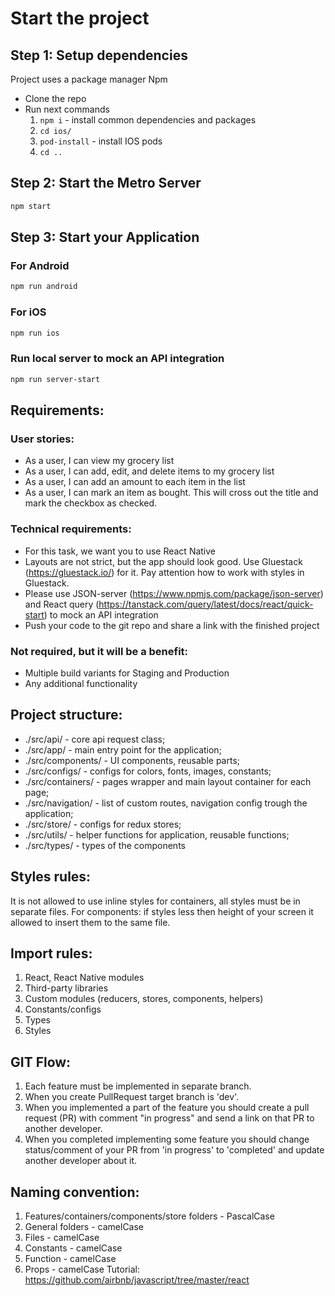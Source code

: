 # Start the project

## Step 1: Setup dependencies

Project uses a package manager Npm

- Clone the repo
- Run next commands
  1.  `npm i` - install common dependencies and packages
  2.  `cd ios/`
  3.  `pod-install` - install IOS pods
  4.  `cd ..`

## Step 2: Start the Metro Server

```bash
npm start
```

## Step 3: Start your Application

### For Android

```bash
npm run android
```

### For iOS

```bash
npm run ios
```

### Run local server to mock an API integration

```bash
npm run server-start
```

## Requirements:

### User stories:

- As a user, I can view my grocery list
- As a user, I can add, edit, and delete items to my grocery list
- As a user, I can add an amount to each item in the list
- As a user, I can mark an item as bought. This will cross out the title and mark the checkbox as checked.

### Technical requirements:

- For this task, we want you to use React Native
- Layouts are not strict, but the app should look good. Use Gluestack (https://gluestack.io/) for it. Pay attention how to work with styles in Gluestack.
- Please use JSON-server (https://www.npmjs.com/package/json-server) and React query (https://tanstack.com/query/latest/docs/react/quick-start) to mock an API integration
- Push your code to the git repo and share a link with the finished project

### Not required, but it will be a benefit:

- Multiple build variants for Staging and Production
- Any additional functionality

## Project structure:

- ./src/api/ - core api request class;
- ./src/app/ - main entry point for the application;
- ./src/components/ - UI components, reusable parts;
- ./src/configs/ - configs for colors, fonts, images, constants;
- ./src/containers/ - pages wrapper and main layout container for each page;
- ./src/navigation/ - list of custom routes, navigation config trough the application;
- ./src/store/ - configs for redux stores;
- ./src/utils/ - helper functions for application, reusable functions;
- ./src/types/ - types of the components

## Styles rules:

It is not allowed to use inline styles for containers, all styles must be in separate files.
For components: if styles less then height of your screen it allowed to insert them to the same file.

## Import rules:

1. React, React Native modules
2. Third-party libraries
3. Custom modules (reducers, stores, components, helpers)
4. Constants/configs
5. Types
6. Styles

## GIT Flow:

1. Each feature must be implemented in separate branch.
2. When you create PullRequest target branch is 'dev'.
3. When you implemented a part of the feature you should create a pull request (PR) with comment "in progress" and send a link
   on that PR to another developer.
4. When you completed implementing some feature you should change status/comment of your PR from 'in progress' to 'completed'
   and update another developer about it.

## Naming convention:

1. Features/containers/components/store folders - PascalCase
2. General folders - camelCase
3. Files - camelCase
4. Constants - camelCase
5. Function - camelCase
6. Props - camelCase
   Tutorial: https://github.com/airbnb/javascript/tree/master/react
